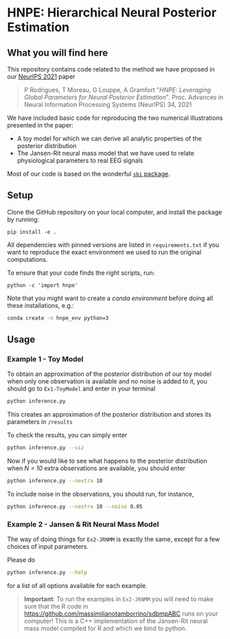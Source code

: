 # HNPE: Hierarchical Neural Posterior Estimation

## What you will find here

This repository contains code related to the method we have proposed in our [NeurIPS 2021](https://openreview.net/forum?id=E8BxwYR8op) paper 

> P Rodrigues, T Moreau, G Louppe, A Gramfort "*HNPE: Leveraging Global Parameters for Neural Posterior Estimation*". Proc. Advances in Neural Information Processing Systems (NeurIPS) 34, 2021

We have included basic code for reproducing the two numerical illustrations presented in the paper:

- A toy model for which we can derive all analytic properties of the posterior distribution
- The Jansen-Rit neural mass model that we have used to relate physiological parameters to real EEG signals

Most of our code is based on the wonderful [`sbi` package](https://github.com/mackelab/sbi).

## Setup

Clone the GitHub repository on your local computer, and install the package by running:

```
pip install -e .
```

All dependencies with pinned versions are listed in `requirements.txt` if you want to reproduce the exact environment we used to run the original computations.

To ensure that your code finds the right scripts, run:

```
python -c 'import hnpe'
```

Note that you might want to create a *conda environment* before doing all these installations, e.g.:

```bash
conda create -n hnpe_env python=3
```

## Usage


### Example 1 - Toy Model

To obtain an approximation of the posterior distribution of our toy model when only one observation is available and no noise is added to it, you should go to `Ex1-ToyModel` and enter in your terminal 

```bash
python inference.py
```

This creates an approximation of the posterior distribution and stores its parameters in `/results`

To check the results, you can simply enter

```bash
python inference.py --viz
```

Now if you would like to see what happens to the posterior distribution when *N = 10* extra observations are available, you should enter

```bash
python inference.py --nextra 10
```

To include noise in the observations, you should run, for instance,

```bash
python inference.py --nextra 10 --noise 0.05
```

### Example 2 - Jansen & Rit Neural Mass Model

The way of doing things for `Ex2-JRNMM` is exactly the same, except for a few choices of input parameters. 

Please do

```bash
python inference.py --help
```

for a list of all options available for each example.

>  **Important**: To run the examples in `Ex2-JRNMM` you will need to make sure that the R code in https://github.com/massimilianotamborrino/sdbmpABC runs on your computer! This is a C++ implementation of the Jansen-Rit neural mass model compiled for R and which we bind to python.
